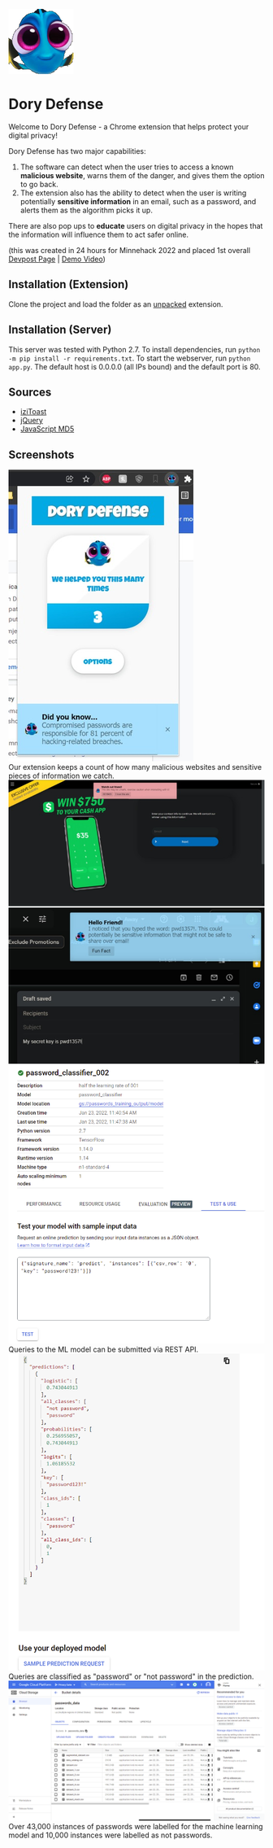 ![Dory](icon.png)
# Dory Defense
Welcome to Dory Defense - a Chrome extension that helps protect your digital privacy!

Dory Defense has two major capabilities:
1. The software can detect when the user tries to access a known **malicious website**, warns them of the danger, and gives them the option to go back.
2. The extension also has the ability to detect when the user is writing potentially **sensitive information** in an email, such as a password, and alerts them as the algorithm picks it up.

There are also pop ups to **educate** users on digital privacy in the hopes that the information will influence them to act safer online.

(this was created in 24 hours for Minnehack 2022 and placed 1st overall [Devpost Page](https://devpost.com/software/update-later) | [Demo Video](https://youtu.be/fSmBA6t5TO8))
## Installation (Extension)
Clone the project and load the folder as an [unpacked](https://developer.chrome.com/docs/extensions/mv3/getstarted/#unpacked) extension.

## Installation (Server)
This server was tested with Python 2.7. To install dependencies, run `python -m pip install -r requirements.txt`. To start the webserver, run `python app.py`. The default host is 0.0.0.0 (all IPs bound) and the default port is 80.

## Sources
- [iziToast](https://izitoast.marcelodolza.com/)
- [jQuery](https://jquery.com/)
- [JavaScript MD5](https://github.com/blueimp/JavaScript-MD5)

## Screenshots
![Counter](/images/counter.jpg)  
Our extension keeps a count of how many malicious websites and sensitive pieces of information we catch.  
![Website](/images/website.jpg)  
![Password](/images/password.jpg)  
![Query](/images/query.png)  
Queries to the ML model can be submitted via REST API.  
![Predict](/images/predict.png)  
Queries are classified as "password" or "not password" in the prediction.  
![Data](/images/data.png)  
Over 43,000 instances of passwords were labelled for the machine learning model and 10,000 instances were labelled as not passwords. 
